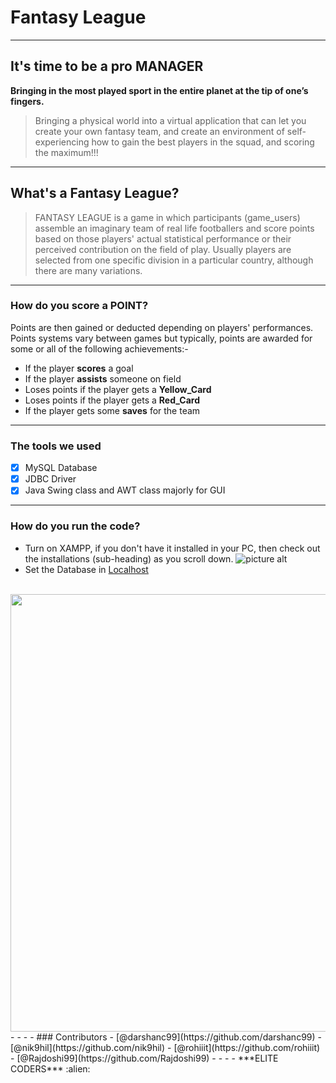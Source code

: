 # Fantasy League
- - - -
## It's time to be a pro MANAGER
**Bringing in the most played sport in the entire planet at the tip of one’s fingers.**
>Bringing a physical world into a virtual application that can let you create your own fantasy team, and create an environment of self-experiencing how to gain the best players in the squad, and scoring the maximum!!!
- - - -
## What's a Fantasy League?
>FANTASY LEAGUE is a game in which participants (game_users) assemble an imaginary team of real life footballers and score points based on those players' actual statistical performance or their perceived contribution on the field of play.	Usually players are selected from one specific division in a particular country, although there are many variations. 
- - - -
### How do you score a POINT?
Points are then gained or deducted depending on players' performances. 
Points systems vary between games but typically, points are awarded for some or all of the following achievements:-

* If the player **scores** a goal
* If the player **assists** someone on field
* Loses points if the player gets a **Yellow_Card**
* Loses points if the player gets a **Red_Card**
* If the player gets some **saves** for the team
- - - -
### The tools we used
- [x] MySQL Database
- [x] JDBC Driver
- [x] Java Swing class and AWT class majorly for GUI
- - - -
### How do you run the code?
* Turn on XAMPP, if you don't have it installed in your PC, then check out the installations (sub-heading) as you scroll down.
![picture alt](https://www.wikihow.com/images/thumb/f/fb/Start-XAMPP-at-Startup-in-Windows-Step-1.jpg/aid7260791-v4-728px-Start-XAMPP-at-Startup-in-Windows-Step-1.jpg "XAMPP")
* Set the Database in [Localhost](https://localhoast/phpmyadmin/)
<div align="center">
	
<br>

<img src="Pictures/start.jpg" width=700px>

</div>
- - - -
### Contributors
- [@darshanc99](https://github.com/darshanc99)
- [@nik9hil](https://github.com/nik9hil)
- [@rohiiit](https://github.com/rohiiit)
- [@Rajdoshi99](https://github.com/Rajdoshi99)
- - - -
***ELITE CODERS*** :alien:
